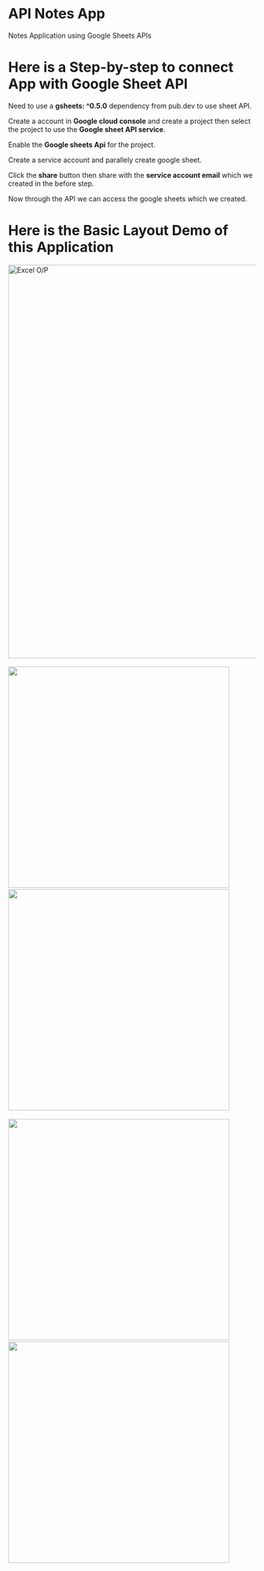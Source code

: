 # API Notes App

 Notes Application using Google Sheets APIs

# Here is a Step-by-step to connect App with Google Sheet API

Need to use a **gsheets: ^0.5.0** dependency from pub.dev to use sheet API.

Create a account in **Google cloud console** and create a project then select the project to use the **Google sheet API service**.

Enable the **Google sheets Api** for the project.

Create a service account and parallely create google sheet.

Click the **share** button then share with the **service account email** which we created in the before step.

Now through the API we can access the google sheets which we created.

# Here is the Basic Layout Demo of this Application

<img src="https://github.com/user-attachments/assets/786a2721-c4cb-4556-8cc3-63ef0836d655" alt="Excel O/P" width="800"/>
<br><br>
<img src="https://github.com/user-attachments/assets/fa5509be-33fd-444c-960b-c7426d2fed42" height="450">
&nbsp;&nbsp;&nbsp;&nbsp;&nbsp;
<img src="https://github.com/user-attachments/assets/97d646b0-e923-4f92-83b3-299b8466b952" height="450">
<br><br>
<img src="https://github.com/user-attachments/assets/0ae820dc-89eb-4dd5-845e-eb259c23e2c7" height="450">
&nbsp;&nbsp;&nbsp;&nbsp;&nbsp;
<img src="https://github.com/user-attachments/assets/aad67c65-c6c8-4b6d-9c58-44a8e8a96538" height="450">

















